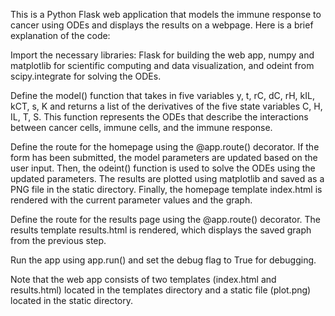 This is a Python Flask web application that models the immune response to cancer using ODEs and displays the results on a webpage. Here is a brief explanation of the code:

Import the necessary libraries: Flask for building the web app, numpy and matplotlib for scientific computing and data visualization, and odeint from scipy.integrate for solving the ODEs.

Define the model() function that takes in five variables y, t, rC, dC, rH, kIL, kCT, s, K and returns a list of the derivatives of the five state variables C, H, IL, T, S. This function represents the ODEs that describe the interactions between cancer cells, immune cells, and the immune response.

Define the route for the homepage using the @app.route() decorator. If the form has been submitted, the model parameters are updated based on the user input. Then, the odeint() function is used to solve the ODEs using the updated parameters. The results are plotted using matplotlib and saved as a PNG file in the static directory. Finally, the homepage template index.html is rendered with the current parameter values and the graph.

Define the route for the results page using the @app.route() decorator. The results template results.html is rendered, which displays the saved graph from the previous step.

Run the app using app.run() and set the debug flag to True for debugging.

Note that the web app consists of two templates (index.html and results.html) located in the templates directory and a static file (plot.png) located in the static directory.